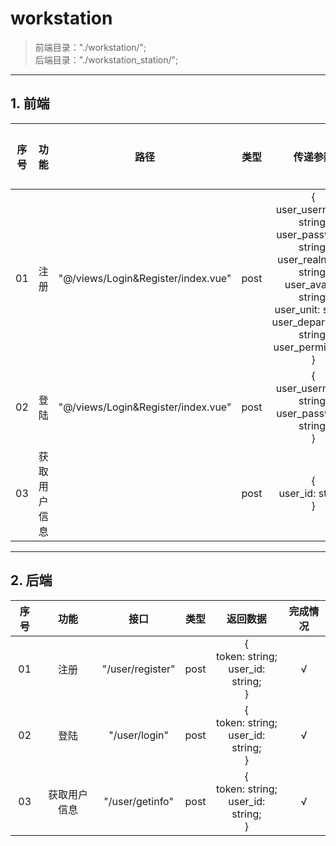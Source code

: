 # workstation
> 前端目录："./workstation/";<br>
> 后端目录："./workstation_station/";<br>
---
## 1. 前端
| 序号 | 功能 | 路径 | 类型 | 传递参数 | 完成情况 |
|:----:|:----:|:----:|:----:|:----:|:----:|
| 01 | 注册 | "@/views/Login&Register/index.vue" | post | {<br>user_username: string;<br>user_password: string;<br>user_realname: string;<br>user_avatar: string;<br>user_unit: string;<br>user_department: string;<br>user_permission;<br>} | √ |
| 02 | 登陆 | "@/views/Login&Register/index.vue" |  post | {<br>user_username: string;<br>user_password: string;<br>} | √ |
| 03 | 获取用户信息 |  | post | {<br>user_id: string;<br>} | √ |
---
## 2. 后端
| 序号 | 功能 | 接口 | 类型 | 返回数据 | 完成情况 |
|:----:|:----:|:----:|:----:|:----:|:----:|
| 01 | 注册 | "/user/register" | post | {<br>token: string;<br>user_id: string;<br>} | √ |
| 02 | 登陆 | "/user/login" | post | {<br>token: string;<br>user_id: string;<br>} | √ |
| 03 | 获取用户信息 | "/user/getinfo" | post | {<br>token: string;<br>user_id: string;<br>} | √ |